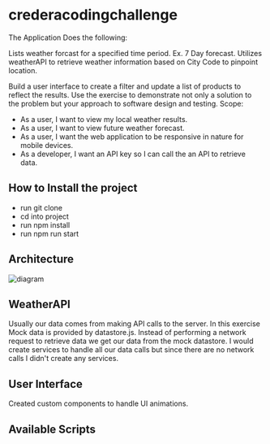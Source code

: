 # crederacodingchallenge
The Application Does the following:

Lists weather forcast for a specified time period. Ex. 7 Day forecast.
Utilizes weatherAPI to retrieve weather information based on City Code to pinpoint location.

Build a user interface to create a filter and update a list of products to reflect the results. Use the exercise to demonstrate not only a solution to the problem but your approach to software design and testing.
Scope:  
- As a user, I want to view my local weather results. 
- As a user, I want to view future weather forecast.
- As a user, I want the web application to be responsive in nature for mobile devices. 
- As a developer, I want an API key so I can call the an API to retrieve data. 

## How to Install the project

- run git clone 
- cd into project
- run npm install
- run npm run start

## Architecture

![diagram](https://user-images.githubusercontent.com/17747101/169180967-cf136787-6308-4b1a-a70c-44eb04dad567.png)

## WeatherAPI

Usually our data comes from making API calls to the server. In this exercise Mock data is provided by datastore.js. Instead of performing a network request to retrieve data we get our data from the mock datastore. I would create services to handle all our data calls but since there are no network calls I didn't create any services.

## User Interface

Created custom components to handle UI animations.

## Available Scripts







